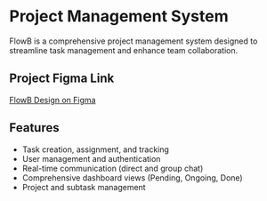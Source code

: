 # Project Management System

FlowB is a comprehensive project management system designed to streamline task management and enhance team collaboration.

## Project Figma Link
[FlowB Design on Figma](https://www.figma.com/design/nmTbeKpbFkNcCMzWNAdKWb/FLOWB?node-id=0-1&t=JAQCfXTItAuNVkCQ-1)

## Features
- Task creation, assignment, and tracking
- User management and authentication
- Real-time communication (direct and group chat)
- Comprehensive dashboard views (Pending, Ongoing, Done)
- Project and subtask management

